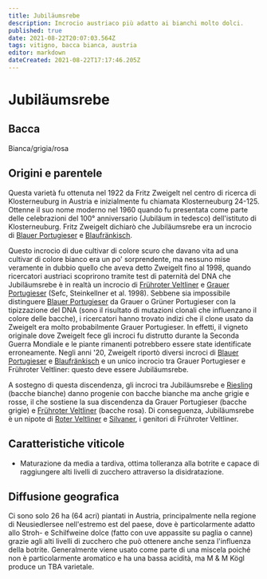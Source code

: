 ```yaml
---
title: Jubiläumsrebe
description: Incrocio austriaco più adatto ai bianchi molto dolci.
published: true
date: 2021-08-22T20:07:03.564Z
tags: vitigno, bacca bianca, austria
editor: markdown
dateCreated: 2021-08-22T17:17:46.205Z
---
```


# Jubiläumsrebe

## Bacca
Bianca/grigia/rosa


## Origini e parentele
Questa varietà fu ottenuta nel 1922 da Fritz Zweigelt nel centro di ricerca di Klosterneuburg in Austria e inizialmente fu chiamata Klosterneuburg 24-125. Ottenne il suo nome moderno nel 1960 quando fu presentata come parte delle celebrazioni del 100° anniversario (Jubiläum in tedesco) dell'istituto di Klosterneuburg. Fritz Zweigelt dichiarò che Jubiläumsrebe era un incrocio di [Blauer Portugieser](/vitigni/bacca-nera/blauer-portugieser) e [Blaufränkisch](/vitigni/bacca-nera/blaufrankisch).

Questo incrocio di due cultivar di colore scuro che davano vita ad una cultivar di colore bianco era un po' sorprendente, ma nessuno mise veramente in dubbio quello che aveva detto Zweigelt fino al 1998, quando ricercatori austriaci scoprirono tramite test di paternità del DNA che Jubiläumsrebe è in realtà un incrocio di [Frühroter Veltliner](/vitigni/bacca-bianca/fruhroter-veltliner) e [Grauer Portugieser](/vitigni/bacca-nera/grauer-portugieser) (Sefc, Steinkellner et al. 1998). Sebbene sia impossibile distinguere [Blauer Portugieser](/vitigni/bacca-nera/blauer-portugieser) da Grauer o Grüner Portugieser con la tipizzazione del DNA (sono il risultato di mutazioni clonali che influenzano il colore delle bacche), i ricercatori hanno trovato indizi che il clone usato da Zweigelt era molto probabilmente Grauer Portugieser. In effetti, il vigneto originale dove Zweigelt fece gli incroci fu distrutto durante la Seconda Guerra Mondiale e le piante rimanenti potrebbero essere state identificate erroneamente. Negli anni '20, Zweigelt riportò diversi incroci di [Blauer Portugieser](/vitigni/bacca-nera/blauer-portugieser) e [Blaufränkisch](/vitigni/bacca-nera/blaufrankisch) e un unico incrocio tra Grauer Portugieser e Frühroter Veltliner: questo deve essere Jubiläumsrebe.

A sostegno di questa discendenza, gli incroci tra Jubiläumsrebe e [Riesling](/vitigni/bacca-bianca/riesling) (bacche bianche) danno progenie con bacche bianche ma anche grigie e rosse, il che sostiene la sua discendenza da Grauer Portugieser (bacche grigie) e [Frühroter Veltliner](/vitigni/bacca-bianca/fruhroter-veltliner) (bacche rosa). Di conseguenza, Jubiläumsrebe è un nipote di [Roter Veltliner](/vitigni/bacca-bianca/roter-veltliner) e [Silvaner](/vitigni/bacca-bianca/silvaner), i genitori di Frühroter Veltliner.

## Caratteristiche viticole

- Maturazione da media a tardiva, ottima tolleranza alla botrite e capace di raggiungere alti livelli di zucchero attraverso la disidratazione.

## Diffusione geografica

Ci sono solo 26 ha (64 acri) piantati in Austria, principalmente nella regione di Neusiedlersee nell'estremo est del paese, dove è particolarmente adatto allo Stroh- e Schilfweine dolce (fatto con uve appassite su paglia o canne) grazie agli alti livelli di zucchero che può ottenere anche senza l'influenza della botrite. Generalmente viene usato come parte di una miscela poiché non è particolarmente aromatico e ha una bassa acidità, ma M & M Kögl produce un TBA varietale.


